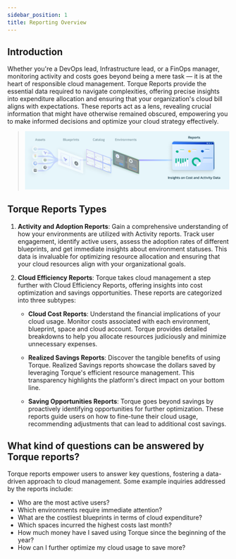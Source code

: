 ```yaml
---
sidebar_position: 1
title: Reporting Overview
---
```


## Introduction ## 
Whether you're a DevOps lead, Infrastructure lead, or a FinOps manager, monitoring activity and costs goes beyond being a mere task — it is at the heart of responsible cloud management. Torque Reports provide the essential data required to navigate complexities, offering precise insights into expenditure allocation and ensuring that your organization's cloud bill aligns with expectations. These reports act as a lens, revealing crucial information that might have otherwise remained obscured, empowering you to make informed decisions and optimize your cloud strategy effectively.
> ![Locale Dropdown](/img/reports-intro.png)


## Torque Reports Types ## 

1. **Activity and Adoption Reports**:
Gain a comprehensive understanding of how your environments are utilized with Activity reports. Track user engagement, identify active users, assess the adoption rates of different blueprints, and get immediate insights about environment statuses. This data is invaluable for optimizing resource allocation and ensuring that your cloud resources align with your organizational goals.

2. **Cloud Efficiency Reports**:
Torque takes cloud management a step further with Cloud Efficiency Reports, offering insights into cost optimization and savings opportunities. These reports are categorized into three subtypes:

   - **Cloud Cost Reports**:
   Understand the financial implications of your cloud usage. Monitor costs associated with each environment, blueprint, space and cloud account. Torque provides detailed breakdowns to help you allocate resources judiciously and minimize unnecessary expenses.

   - **Realized Savings Reports**:
   Discover the tangible benefits of using Torque. Realized Savings reports showcase the dollars saved by leveraging Torque's efficient resource management. This transparency highlights the platform's direct impact on your bottom line.

   - **Saving Opportunities Reports**:
   Torque goes beyond savings by proactively identifying opportunities for further optimization. These reports guide users on how to fine-tune their cloud usage, recommending adjustments that can lead to additional cost savings.

## What kind of questions can be answered by Torque reports? ##

Torque reports empower users to answer key questions, fostering a data-driven approach to cloud management. Some example inquiries addressed by the reports include:

- Who are the most active users?
- Which environments require immediate attention?
- What are the costliest blueprints in terms of cloud expenditure?
- Which spaces incurred the highest costs last month?
- How much money have I saved using Torque since the beginning of the year?
- How can I further optimize my cloud usage to save more?